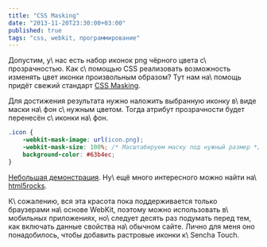 ```yaml
---
title: "CSS Masking"
date: "2013-11-20T23:30:00+03:00"
published: true
tags: "css, webkit, программирование"
---
```


Допустим, у\ нас есть набор иконок png чёрного цвета с\ прозрачностью. Как с\ помощью CSS реализовать возможность
изменять цвет иконки произвольным образом? Тут нам на\ помощь придёт свежий стандарт [CSS Masking].

Для достижения результата нужно наложить выбранную иконку в\ виде маски на\ фон с\ нужным цветом. Тогда атрибут
прозрачности будет перенесён с\ иконки на\ фон.

~~~~~css
.icon {
    -webkit-mask-image: url(icon.png);
    -webkit-mask-size: 100%; /* Масштабируем маску под нужный размер */
    background-color: #63b4ec;
}
~~~~~

[Небольшая демонстрация][demo]. Ну\ ещё много интересного можно найти на\ [html5rocks].

К\ сожалению, вся эта красота пока поддерживается только браузерами на\ основе WebKit, поэтому можно использовать
в\ мобильных приложениях, но\ следует десять раз подумать перед тем, как включать данные свойства на\ обычном сайте.
Лично для меня оно понадобилось, чтобы добавить растровые иконки к\ Sencha Touch.

[CSS Masking]: http://www.w3.org/TR/css-masking/
[demo]: http://dikmax.name/demos/css-masking/
[html5rocks]: http://www.html5rocks.com/en/tutorials/masking/adobe/#toc-masking

